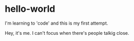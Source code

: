 # hello-world
I'm learning to 'code' and this is my first attempt.

Hey, it's me. I can't focus when there's people talkig close.
